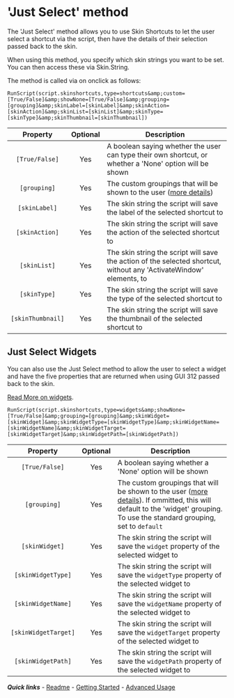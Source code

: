 # 'Just Select' method

The 'Just Select' method allows you to use Skin Shortcuts to let the user select a shortcut via the script, then have the details of their selection passed back to the skin.

When using this method, you specify which skin strings you want to be set. You can then access these via Skin.String.

The method is called via on onclick as follows:

`RunScript(script.skinshortcuts,type=shortcuts&amp;custom=[True/False]&amp;showNone=[True/False]&amp;grouping=[grouping]&amp;skinLabel=[skinLabel]&amp;skinAction=[skinAction]&amp;skinList=[skinList]&amp;skinType=[skinType]&amp;skinThumbnail=[skinThumbnail])`

| Property | Optional | Description |
| :------: | :------: | ----------- |
| `[True/False]` | Yes | A boolean saying whether the user can type their own shortcut, or whether a 'None' option will be shown |
| `[grouping]`| Yes | The custom groupings that will be shown to the user ([more details](../advanced/Custom%20groupings.md)) |
| `[skinLabel]` | Yes | The skin string the script will save the label of the selected shortcut to |
| `[skinAction]` | Yes | The skin string the script will save the action of the selected shortcut to |
| `[skinList]` | Yes | The skin string the script will save the action of the selected shortcut, without any 'ActivateWindow' elements, to |
| `[skinType]` | Yes | The skin string the script will save the type of the selected shortcut to |
| `[skinThumbnail]` | Yes | The skin string the script will save the thumbnail of the selected shortcut to |

## Just Select Widgets

You can also use the Just Select method to allow the user to select a widget and have the five properties that are returned when using GUI 312 passed back to the skin.

[Read More on widgets](./Managing%20widgets.md).

`RunScript(script.skinshortcuts,type=widgets&amp;showNone=[True/False]&amp;grouping=[grouping]&amp;skinWidget=[skinWidget]&amp;skinWidgetType=[skinWidgetType]&amp;skinWidgetName=[skinWidgetName]&amp;skinWidgetTarget=[skinWidgetTarget]&amp;skinWidgetPath=[skinWidgetPath])`

| Property | Optional | Description |
| :------: | :------: | ----------- |
| `[True/False]` | Yes | A boolean saying whether a 'None' option will be shown |
| `[grouping]`| Yes | The custom groupings that will be shown to the user ([more details](../advanced/Custom%20groupings.md)). If ommitted, this will default to the 'widget' grouping. To use the standard grouping, set to `default` |
| `[skinWidget]` | Yes | The skin string the script will save the `widget` property of the selected widget to |
| `[skinWidgetType]` | Yes | The skin string the script will save the `widgetType` property of the selected widget to |
| `[skinWidgetName]` | Yes | The skin string the script will save the `widgetName` property of the selected widget to |
| `[skinWidgetTarget]` | Yes | The skin string the script will save the `widgetTarget` property of the selected widget to |
| `[skinWidgetPath]` | Yes | The skin string the script will save the `widgetPath` property of the selected widget to |

***Quick links*** - [Readme](../../../README.md) - [Getting Started](../started/Getting%20Started.md) - [Advanced Usage](./Advanced%20Usage.md)